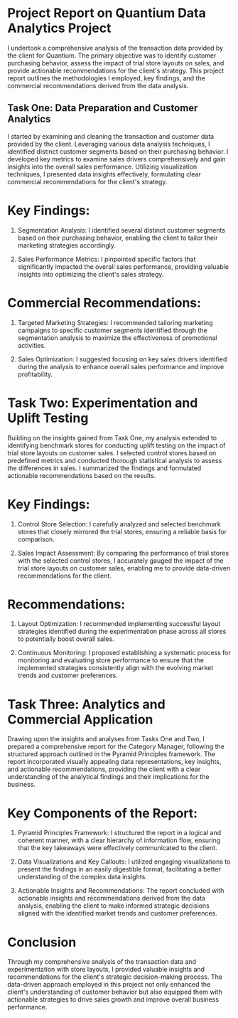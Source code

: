 # Project Report on Quantium Data Analytics Project

I undertook a comprehensive analysis of the transaction data provided by the client for Quantium. The primary objective was to identify customer purchasing behavior, assess the impact of trial store layouts on sales, and provide actionable recommendations for the client's strategy. This project report outlines the methodologies I employed, key findings, and the commercial recommendations derived from the data analysis.

## Task One: Data Preparation and Customer Analytics

I started by examining and cleaning the transaction and customer data provided by the client. Leveraging various data analysis techniques, I identified distinct customer segments based on their purchasing behavior. I developed key metrics to examine sales drivers comprehensively and gain insights into the overall sales performance. Utilizing visualization techniques, I presented data insights effectively, formulating clear commercial recommendations for the client's strategy.

# Key Findings:

1. Segmentation Analysis: I identified several distinct customer segments based on their purchasing behavior, enabling the client to tailor their marketing strategies accordingly.

2. Sales Performance Metrics: I pinpointed specific factors that significantly impacted the overall sales performance, providing valuable insights into optimizing the client's sales strategy.

# Commercial Recommendations:

1. Targeted Marketing Strategies: I recommended tailoring marketing campaigns to specific customer segments identified through the segmentation analysis to maximize the effectiveness of promotional activities.

2. Sales Optimization: I suggested focusing on key sales drivers identified during the analysis to enhance overall sales performance and improve profitability.

# Task Two: Experimentation and Uplift Testing

Building on the insights gained from Task One, my analysis extended to identifying benchmark stores for conducting uplift testing on the impact of trial store layouts on customer sales. I selected control stores based on predefined metrics and conducted thorough statistical analysis to assess the differences in sales. I summarized the findings and formulated actionable recommendations based on the results.

# Key Findings:

1. Control Store Selection: I carefully analyzed and selected benchmark stores that closely mirrored the trial stores, ensuring a reliable basis for comparison.

2. Sales Impact Assessment: By comparing the performance of trial stores with the selected control stores, I accurately gauged the impact of the trial store layouts on customer sales, enabling me to provide data-driven recommendations for the client.

# Recommendations:

1. Layout Optimization: I recommended implementing successful layout strategies identified during the experimentation phase across all stores to potentially boost overall sales.

2. Continuous Monitoring: I proposed establishing a systematic process for monitoring and evaluating store performance to ensure that the implemented strategies consistently align with the evolving market trends and customer preferences.

# Task Three: Analytics and Commercial Application

Drawing upon the insights and analyses from Tasks One and Two, I prepared a comprehensive report for the Category Manager, following the structured approach outlined in the Pyramid Principles framework. The report incorporated visually appealing data representations, key insights, and actionable recommendations, providing the client with a clear understanding of the analytical findings and their implications for the business.

# Key Components of the Report:

1. Pyramid Principles Framework: I structured the report in a logical and coherent manner, with a clear hierarchy of information flow, ensuring that the key takeaways were effectively communicated to the client.

2. Data Visualizations and Key Callouts: I utilized engaging visualizations to present the findings in an easily digestible format, facilitating a better understanding of the complex data insights.

3. Actionable Insights and Recommendations: The report concluded with actionable insights and recommendations derived from the data analysis, enabling the client to make informed strategic decisions aligned with the identified market trends and customer preferences.

# Conclusion

Through my comprehensive analysis of the transaction data and experimentation with store layouts, I provided valuable insights and recommendations for the client's strategic decision-making process. The data-driven approach employed in this project not only enhanced the client's understanding of customer behavior but also equipped them with actionable strategies to drive sales growth and improve overall business performance.
